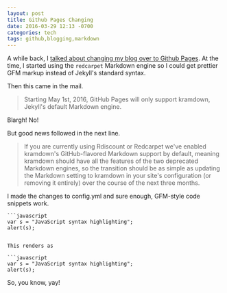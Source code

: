 ```yaml
---
layout: post
title: Github Pages Changing
date: 2016-03-29 12:13 -0700
categories: tech
tags: github,blogging,markdown
---
```


A while back, I [talked about changing my blog over to Github Pages](http://lowlyadmin.com/tech/2015/12/23/blogging-with-github-pages/). At the time, I started using the `redcarpet` Markdown engine so I could get prettier GFM markup instead of Jekyll's standard syntax. 

Then this came in the mail. 

> Starting May 1st, 2016, GitHub Pages will only support kramdown, Jekyll's default Markdown engine.

Blargh! No!

But good news followed in the next line.

> If you are currently using Rdiscount or Redcarpet we've enabled kramdown's GitHub-flavored Markdown support by default, meaning kramdown should have all the features of the two deprecated Markdown engines, so the transition should be as simple as updating the Markdown setting to kramdown in your site's configuration (or removing it entirely) over the course of the next three months.

I made the changes to config.yml and sure enough, GFM-style code snippets work.

```
```javascript
var s = "JavaScript syntax highlighting";
alert(s);
```
```

This renders as 

```javascript
var s = "JavaScript syntax highlighting";
alert(s);
```

So, you know, yay!
